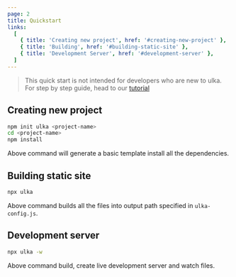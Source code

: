 ```yaml
---
page: 2
title: Quickstart
links:
  [
    { title: 'Creating new project', href: '#creating-new-project' },
    { title: 'Building', href: '#building-static-site' },
    { title: 'Development Server', href: '#development-server' },
  ]
---
```


> This quick start is not intended for developers who are new to ulka. For step by step guide, head to our [tutorial](/tutorial)

## Creating new project

```bash
npm init ulka <project-name>
cd <project-name>
npm install
```

Above command will generate a basic template install all the dependencies.

## Building static site

```bash
npx ulka
```

Above command builds all the files into output path specified in `ulka-config.js`.

## Development server

```bash
npx ulka -w
```

Above command build, create live development server and watch files.
